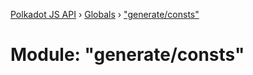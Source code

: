 [Polkadot JS API](../README.md) › [Globals](../globals.md) › ["generate/consts"](_generate_consts_.md)

# Module: "generate/consts"


